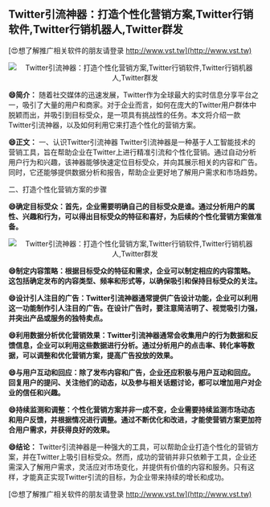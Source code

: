## **Twitter引流神器：打造个性化营销方案,Twitter行销软件,Twitter行销机器人,Twitter群发**

[😍想了解推广相关软件的朋友请登录 http://www.vst.tw](http://www.vst.tw)

 <center><img src="https://vst.tw/MP4/tuiguang/png/7.png" alt="Twitter引流神器：打造个性化营销方案,Twitter行销软件,Twitter行销机器人,Twitter群发"></center>

**😄简介：**
随着社交媒体的迅速发展，Twitter作为全球最大的实时信息分享平台之一，吸引了大量的用户和商家。对于企业而言，如何在庞大的Twitter用户群体中脱颖而出，并吸引到目标受众，是一项具有挑战性的任务。本文将介绍一款Twitter引流神器，以及如何利用它来打造个性化的营销方案。

**😄正文：**
一、认识Twitter引流神器
Twitter引流神器是一种基于人工智能技术的营销工具，旨在帮助企业在Twitter上进行精准引流和个性化营销。通过自动分析用户行为和兴趣，该神器能够快速定位目标受众，并向其展示相关的内容和广告。同时，它还能够提供数据分析和报告，帮助企业更好地了解用户需求和市场趋势。

二、打造个性化营销方案的步骤

**😄确定目标受众：首先，企业需要明确自己的目标受众是谁。通过分析用户的属性、兴趣和行为，可以得出目标受众的特征和喜好，为后续的个性化营销方案做准备。**

 <center><img src="https://vst.tw/MP4/tuiguang/png/2.png" alt="Twitter引流神器：打造个性化营销方案,Twitter行销软件,Twitter行销机器人,Twitter群发"></center>

**😄制定内容策略：根据目标受众的特征和需求，企业可以制定相应的内容策略。这包括确定发布的内容类型、频率和形式等，以确保吸引和保持目标受众的关注。**

**😄设计引人注目的广告：Twitter引流神器通常提供广告设计功能，企业可以利用这一功能制作引人注目的广告。在设计广告时，要注意简洁明了、视觉吸引力强，并突出产品或服务的独特卖点。**

**😄利用数据分析优化营销效果：Twitter引流神器通常会收集用户的行为数据和反馈信息，企业可以利用这些数据进行分析。通过分析用户的点击率、转化率等数据，可以调整和优化营销方案，提高广告投放的效果。**

**😄与用户互动和回应：除了发布内容和广告，企业还应积极与用户互动和回应。回复用户的提问、关注他们的动态，以及参与相关话题讨论，都可以增加用户对企业的信任和兴趣。**

**😄持续监测和调整：个性化营销方案并非一成不变，企业需要持续监测市场动态和用户反馈，并根据情况进行调整。通过不断优化和改进，才能使营销方案更加符合用户需求，并获得良好的效果。**

**😄结论：**
Twitter引流神器是一种强大的工具，可以帮助企业打造个性化的营销方案，并在Twitter上吸引目标受众。然而，成功的营销并非只依赖于工具，企业还需深入了解用户需求，灵活应对市场变化，并提供有价值的内容和服务。只有这样，才能真正实现Twitter引流的目标，为企业带来持续的增长和成功。

[😍想了解推广相关软件的朋友请登录 http://www.vst.tw](http://www.vst.tw)



